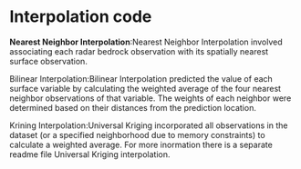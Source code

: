 
# **Interpolation code**
**Nearest Neighbor Interpolation**:Nearest Neighbor Interpolation involved associating each radar bedrock observation with its spatially nearest surface observation.

Bilinear Interpolation:Bilinear Interpolation predicted the value of each surface variable by calculating the weighted average of the four nearest neighbor observations of that variable. The weights of each neighbor were determined based on their distances from the prediction location.

Krining Interpolation:Universal Kriging incorporated all observations in the dataset (or a specified neighborhood due to memory constraints) to calculate a weighted average. For more inormation there is a separate readme file Universal Kriging interpolation. 



